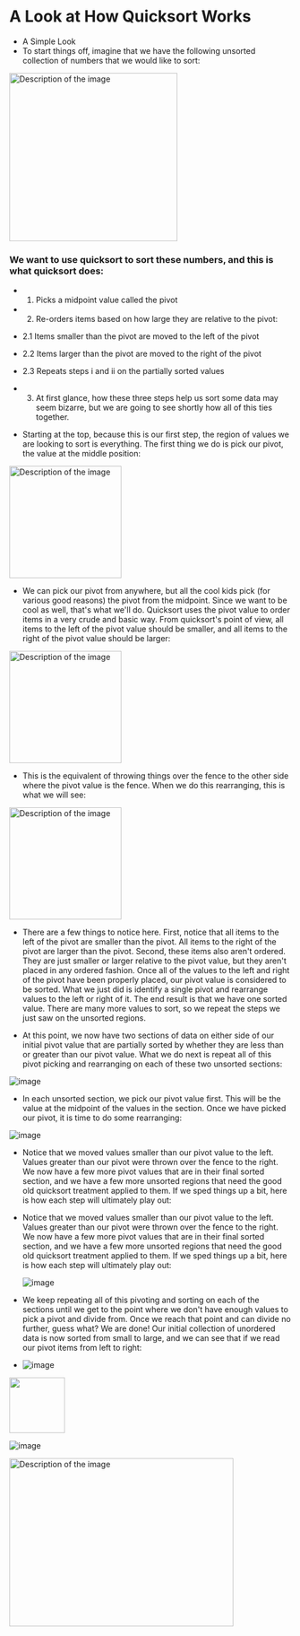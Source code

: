 # A Look at How Quicksort Works

- A Simple Look
- To start things off, imagine that we have the following unsorted collection of numbers that we would like to sort:

<img src="https://github.com/user-attachments/assets/6bbddd0c-858b-4de3-9345-356e824d4a71" alt="Description of the image"  height="300">


### We want to use quicksort to sort these numbers, and this is what quicksort does:

- 1.  Picks a midpoint value called the pivot
- 2.  Re-orders items based on how large they are relative to the pivot:
- 2.1 Items smaller than the pivot are moved to the left of the pivot
- 2.2 Items larger than the pivot are moved to the right of the pivot
- 2.3 Repeats steps i and ii on the partially sorted values
- 3.  At first glance, how these three steps help us sort some data may seem bizarre, but we are going to see shortly how all of this ties together.

- Starting at the top, because this is our first step, the region of values we are looking to sort is everything. The first thing we do is pick our pivot, the value at the middle position:

<img src="https://github.com/user-attachments/assets/54b6c63e-217a-4430-8bda-730fd4e726c8" alt="Description of the image"  height="200">


- We can pick our pivot from anywhere, but all the cool kids pick (for various good reasons) the pivot from the midpoint. Since we want to be cool as well, that's what we'll do. Quicksort uses the pivot value to order items in a very crude and basic way. From quicksort's point of view, all items to the left of the pivot value should be smaller, and all items to the right of the pivot value should be larger:

<img src="https://github.com/user-attachments/assets/bd777414-00a5-4dfa-b942-e23ecfef798b" alt="Description of the image"  height="200">


- This is the equivalent of throwing things over the fence to the other side where the pivot value is the fence. When we do this rearranging, this is what we will see:

<img src="https://github.com/user-attachments/assets/4565c22f-c442-42e1-bbfa-7752ffbcbab1" alt="Description of the image"  height="200">



- There are a few things to notice here. First, notice that all items to the left of the pivot are smaller than the pivot. All items to the right of the pivot are larger than the pivot. Second, these items also aren't ordered. They are just smaller or larger relative to the pivot value, but they aren't placed in any ordered fashion. Once all of the values to the left and right of the pivot have been properly placed, our pivot value is considered to be sorted. What we just did is identify a single pivot and rearrange values to the left or right of it. The end result is that we have one sorted value. There are many more values to sort, so we repeat the steps we just saw on the unsorted regions.

- At this point, we now have two sections of data on either side of our initial pivot value that are partially sorted by whether they are less than or greater than our pivot value. What we do next is repeat all of this pivot picking and rearranging on each of these two unsorted sections:

![image](https://github.com/user-attachments/assets/45e246bc-db4f-47b9-821d-ab4f996e635c)

- In each unsorted section, we pick our pivot value first. This will be the value at the midpoint of the values in the section. Once we have picked our pivot, it is time to do some rearranging:

![image](https://github.com/user-attachments/assets/bf4b4a0a-48b5-4d3b-91ed-a9e470503cde)


- Notice that we moved values smaller than our pivot value to the left. Values greater than our pivot were thrown over the fence to the right. We now have a few more pivot values that are in their final sorted section, and we have a few more unsorted regions that need the good old quicksort treatment applied to them. If we sped things up a bit, here is how each step will ultimately play out:

- Notice that we moved values smaller than our pivot value to the left. Values greater than our pivot were thrown over the fence to the right. We now have a few more pivot values that are in their final sorted section, and we have a few more unsorted regions that need the good old quicksort treatment applied to them. If we sped things up a bit, here is how each step will ultimately play out:

  ![image](https://github.com/user-attachments/assets/9eae6a88-a5ec-4f00-a2e8-aaff86d557cd)

- We keep repeating all of this pivoting and sorting on each of the sections until we get to the point where we don't have enough values to pick a pivot and divide from. Once we reach that point and can divide no further, guess what? We are done! Our initial collection of unordered data is now sorted from small to large, and we can see that if we read our pivot items from left to right:

- ![image](https://github.com/user-attachments/assets/9676c79d-12fd-437b-a66b-3b480933d8cd)

<img src="![image](https://github.com/user-attachments/assets/cb9d7598-ba75-4c12-a74e-7ec64f1c7c1c)
" width="99"/>

![image](https://github.com/user-attachments/assets/cb9d7598-ba75-4c12-a74e-7ec64f1c7c1c)


<img src="https://github.com/user-attachments/assets/cb9d7598-ba75-4c12-a74e-7ec64f1c7c1c" alt="Description of the image" width="400" height="300">
